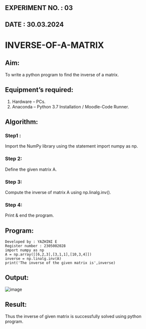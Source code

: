 ## EXPERIMENT NO. : 03
## DATE : 30.03.2024

# INVERSE-OF-A-MATRIX
## Aim:
To write a python program to find the inverse of a matrix.
## Equipment’s required:
1. 	Hardware – PCs.
2. 	Anaconda – Python 3.7 Installation / Moodle-Code Runner.
## Algorithm:
### Step1 : 
Import the NumPy library using the statement import numpy as np.
### Step 2: 
Define the given matrix A.
### Step 3: 
Compute the inverse of matrix A using np.linalg.inv().
### Step 4: 
Print & end the program.
## Program:
```
Developed by : YAZHINI E
Register number : 2305002028
import numpy as np
A = np.array([[6,2,3],[3,1,1],[10,3,4]])
inverse = np.linalg.inv(A)
print('The inverse of the given matrix is',inverse)
```
## Output:
![image](https://github.com/Yazhinielangovan/INVERSE-OF-A-MATRIX/assets/155508323/2e40e2a8-3171-4133-80c1-3def3f672ccc)

## Result:
Thus the inverse of given matrix is successfully solved using python program.

